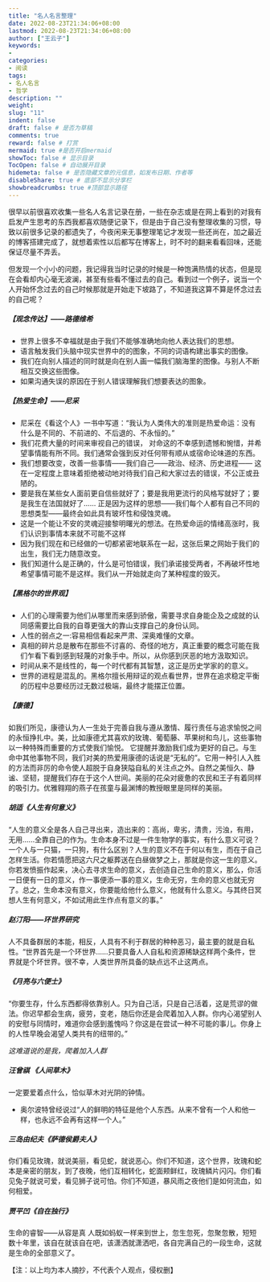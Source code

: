 ```yaml
---
title: "名人名言整理"
date: 2022-08-23T21:34:06+08:00
lastmod: 2022-08-23T21:34:06+08:00
author: ["王云子"]
keywords: 
- 
categories: 
- 阅读
tags: 
- 名人名言
- 哲学
description: ""
weight:
slug: "11"
indent: false
draft: false # 是否为草稿
comments: true
reward: false # 打赏
mermaid: true #是否开启mermaid
showToc: false # 显示目录
TocOpen: false # 自动展开目录
hidemeta: false # 是否隐藏文章的元信息，如发布日期、作者等
disableShare: true # 底部不显示分享栏
showbreadcrumbs: true #顶部显示路径
---
```


很早以前很喜欢收集一些名人名言记录在册，一些在杂志或是在网上看到的对我有启发产生思考的东西我都喜欢随便记录下，但是由于自己没有整理收集的习惯，导致以前很多记录的都遗失了，今夜闲来无事整理笔记才发现一些还尚在，加之最近的博客搭建完成了，就想着索性以后都写在博客上，时不时的翻来看看回味，还能保证尽量不弄丢。

但发现一个小小的问题，我记得我当时记录的时候是一种饱满热情的状态，但是现在会看却内心毫无波澜，甚至有些看不懂过去的自己。看到过一个例子，说当一个人开始怀念过去的自己时候那就是开始走下坡路了，不知道我这算不算是怀念过去的自己呢？

##### 【观念传达】——路德维希

- 世界上很多不幸福就是由于我们不能够准确地向他人表达我们的思想。
- 语言触发我们头脑中现实世界中的的图象，不同的词语构建出事实的图像。
- 我们在向别人描述的同时就是向在别人画一幅我们脑海里的图像。与别人不断相互交换这些图像。
- 如果沟通失误的原因在于别人错误理解我们想要表达的图象。

##### 【热爱生命】——尼采
- 尼采在《看这个人》一书中写道：“我认为人类伟大的准则是热爱命运：没有什么是不同的、不前进的、不后退的、不永恒的。”
- 我们花费大量的时间来审视自己的错误， 对命这的不幸感到遗憾和惋惜，并希望事情能有所不同。我们通常会强到反对任何带有顺从或宿命论味道的东西。
- 我们想要改变，改善一些事情——我们自己——政治、经济、历史进程——
  这在一定程度上意味着拒绝被动地对待我们自己和大家过去的错误，不公正或丑陋的。
- 要是我在某些女人面前更自信些就好了；要是我用更流行的风格写就好了；要是我生在法国就好了……
  正是因为这样的思想——我们每个人都有自己不同的思想类型——最终会如此具有玻坏性和侵蚀灵魂。
- 这是一个能让不安的灵魂迎接黎明曙光的想法。在热爱命运的情绪高涨时，我们认识到事情本来就不可能不这样
- 因为我们现在和已经做的一切都紧密地联系在一起，这张后果之网始于我们的出生，我们无力随意改变。
- 我们知道什么是正确的，什么是可怕错误，我们承诺接受两者，不再破坏性地希望事情可能不是这样。我们从一开始就走向了某种程度的毁灭。

##### 【黑格尔的世界观】

- 人们的心理需要为他们从哪里而来感到骄傲，需要寻求自身能企及之成就的认同感需要比自我的自尊更强大的靠山支撑自己的身份认同。
- 人性的弱点之一:容易相信看起来严肃、深奥难懂的文章。
- 真相的碎片总是散布在那些不讨喜的、奇怪的地方，真正重要的概念可能在我们乍看下看到感到轻蔑的对象手中。所以，从你感到厌恶的地方汲取知识。
- 时间从来不是线性的，每一个时代都有其智慧，这正是历史学家的的意义。
- 世界的进程是混乱的。黑格尔擅长用辩证的观点看世界，世界在追求稳定平衡的历程中总要经历过无数过极端，最终才能摆正位置。

##### 【康德】

如我们所见，康德认为人一生处于完善自我与遵从激情、履行责任与追求愉悦之间的永恒挣扎中。美，比如康德尤其喜欢的玫瑰、葡萄藤、苹果树和鸟儿，这些事物以一种特殊而重要的方式使我们愉悦。
它提醒并激励我们成为更好的自己。与生命中其他事物不同，我们对美的热爱用康德的话说是“无私的”。它用一种引人入胜的方法而非厉的命令使人超脱于自身狭隘自私的关注点之外。自然之美恒久、静谧、坚韧，提醒我们存在于这个人世间。美丽的花朵对疲惫的农民和王子有着同样的吸引力。优雅翱翔的燕子在孩童与最渊博的教授眼里是同样的美丽。

##### 胡适《人生有何意义》
“人生的意义全是各人自己寻出来，造出来的：高尚，卑劣，清贵，污浊，有用，无用......全靠自己的作为。生命本身不过是一件生物学的事实，有什么意义可说？一个人与一只猫，一只狗，有什么区别？人生的意义不在于何以有生，而在于自己怎样生活。你若情愿把这六尺之躯葬送在白昼做梦之上，那就是你这一生的意义。你若发愤振作起来，决心去寻求生命的意义，去创造自己生命的意义，那么，你活一日便有一日的意义，作一事便添一事的意义，生命无穷，生命的意义也就无穷了。总之，生命本没有意义，你要能给他什么意义，他就有什么意义。与其终日冥想人生有何意义，不如试用此生作点有意义的事。”

##### 赵汀阳——环世界研究

人不具备群居的本能，相反，人具有不利于群居的种种恶习，最主要的就是自私性。“世界首先是一个环世界……只要具备人人自私和资源稀缺这样两个条件，世界就是个坏世界。很不幸，人类世界所具备的缺点远不止这两点。

##### 《月亮与六便士》

“你要生存，什么东西都得依靠别人。只为自己活，只是自己活着，这是荒谬的做法。你迟早都会生病，疲劳，变老，随后你还是会爬着加入人群。你内心渴望别人的安慰与同情时，难道你会感到羞愧吗？你这是在尝试一种不可能的事儿。你身上的人性早晚会渴望人类共有的纽带的。”

*这难道说的是我，爬着加入人群*

##### 汪曾祺 《人间草木》

一定要爱着点什么，恰似草木对光阴的钟情。

- 奥尔波特曾经说过“人的鲜明的特征是他个人东西。从来不曾有一个人和他一样，也永远不会再有这样一个人。”

#####  三岛由纪夫《萨德侯爵夫人》

你们看见玫瑰，就说美丽，看见蛇，就说恶心。你们不知道，这个世界，玫瑰和蛇本是亲密的朋友，到了夜晚，他们互相转化，蛇面颊鲜红，玫瑰鳞片闪闪。你们看见兔子就说可爱，看见狮子说可怕。你们不知道，暴风雨之夜他们是如何流血，如何相爱。

##### 贾平凹《自在独行》

生命的睿智——从容是真
人既如蚂蚁一样来到世上，忽生忽死，忽聚忽散，短短数十年里，该自在就该自在吧，该潇洒就潇洒吧，各自完满自己的一段生命，这就是生命的全部意义了。

【注：以上均为本人摘抄，不代表个人观点，侵权删】
